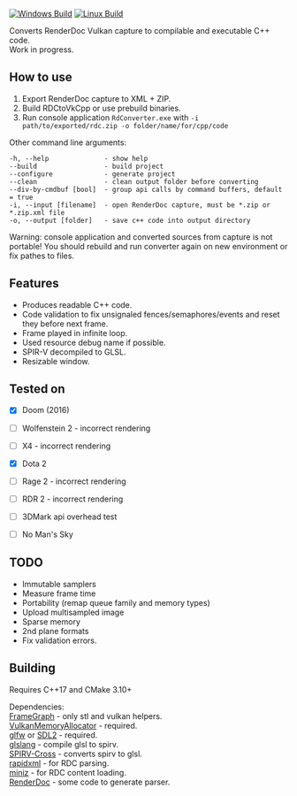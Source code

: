 [![Windows Build](https://github.com/Jason2013/RDCtoVkCpp/actions/workflows/windows.yml/badge.svg)](https://github.com/Jason2013/RDCtoVkCpp/actions/workflows/windows.yml)
[![Linux Build](https://github.com/Jason2013/RDCtoVkCpp/actions/workflows/linux.yml/badge.svg)](https://github.com/Jason2013/RDCtoVkCpp/actions/workflows/linux.yml)

Converts RenderDoc Vulkan capture to compilable and executable C++ code.<br/>
Work in progress.


## How to use
1. Export RenderDoc capture to XML + ZIP.
2. Build RDCtoVkCpp or use prebuild binaries.
3. Run console application `RdConverter.exe` with ```-i path/to/exported/rdc.zip -o folder/name/for/cpp/code```

Other command line arguments:
```
-h, --help              - show help
--build                 - build project
--configure             - generate project
--clean                 - clean output folder before converting
--div-by-cmdbuf [bool]  - group api calls by command buffers, default = true
-i, --input [filename]  - open RenderDoc capture, must be *.zip or *.zip.xml file
-o, --output [folder]   - save c++ code into output directory
```
Warning: console application and converted sources from capture is not portable!
You should rebuild and run converter again on new environment or fix pathes to files.


## Features
* Produces readable C++ code.
* Code validation to fix unsignaled fences/semaphores/events and reset they before next frame.
* Frame played in infinite loop.
* Used resource debug name if possible.
* SPIR-V decompiled to GLSL.
* Resizable window.


## Tested on
* [x] Doom (2016)
* [ ] Wolfenstein 2 - incorrect rendering
* [ ] X4 - incorrect rendering
* [x] Dota 2
* [ ] Rage 2 - incorrect rendering
* [ ] RDR 2 - incorrect rendering
* [ ] 3DMark api overhead test
* [ ] No Man's Sky


## TODO
* Immutable samplers
* Measure frame time
* Portability (remap queue family and memory types)
* Upload multisampled image
* Sparse memory
* 2nd plane formats
* Fix validation errors.


## Building
Requires C++17 and CMake 3.10+

Dependencies:<br/>
[FrameGraph](https://github.com/azhirnov/FrameGraph) - only stl and vulkan helpers.<br/>
[VulkanMemoryAllocator](https://github.com/GPUOpen-LibrariesAndSDKs/VulkanMemoryAllocator) - required.<br/>
[glfw](https://github.com/glfw/glfw) or [SDL2](https://www.libsdl.org) - required.<br/>
[glslang](https://github.com/KhronosGroup/glslang) - compile glsl to spirv.<br/>
[SPIRV-Cross](https://github.com/KhronosGroup/SPIRV-Cross) - converts spirv to glsl.<br/>
[rapidxml](https://github.com/dwd/rapidxml) - for RDC parsing.<br/>
[miniz](https://github.com/richgel999/miniz) - for RDC content loading.<br/>
[RenderDoc](https://github.com/baldurk/renderdoc) - some code to generate parser.<br/>
